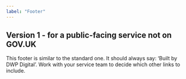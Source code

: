 ```yaml
---
label: "Footer"
---
```


<h2 id="version-1">Version 1 - for a public-facing service not on GOV.UK</h2>

<p>This footer is similar to the standard one. It should always say: ‘Built by DWP Digital’. Work with your service team to decide which other links to include.</p>

<div class="demo">
	<img src="/images/content/elements/footer.png" alt="">
</div>
